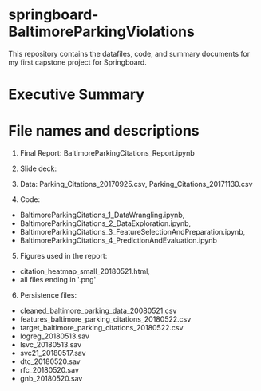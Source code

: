 # springboard-BaltimoreParkingViolations
This repository contains the datafiles, code, and summary documents for my first capstone project for Springboard.

Executive Summary
==================




File names and descriptions
===========================
1. Final Report: BaltimoreParkingCitations_Report.ipynb
2. Slide deck:
3. Data: Parking_Citations_20170925.csv,
Parking_Citations_20171130.csv

4. Code: 
- BaltimoreParkingCitations_1_DataWrangling.ipynb, 
- BaltimoreParkingCitations_2_DataExploration.ipynb,
- BaltimoreParkingCitations_3_FeatureSelectionAndPreparation.ipynb,
- BaltimoreParkingCitations_4_PredictionAndEvaluation.ipynb

5. Figures used in the report:  
- citation_heatmap_small_20180521.html,
- all files ending in '.png'

6. Persistence files: 
- cleaned_baltimore_parking_data_20080521.csv
- features_baltimore_parking_citations_20180522.csv
- target_baltimore_parking_citations_20180522.csv
- logreg_20180513.sav
- lsvc_20180513.sav
- svc21_20180517.sav
- dtc_20180520.sav
- rfc_20180520.sav
- gnb_20180520.sav


